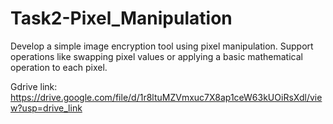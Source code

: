 # Task2-Pixel_Manipulation

Develop a simple image encryption tool using pixel manipulation. Support operations like swapping pixel values or applying a basic mathematical operation to each pixel.

Gdrive link: https://drive.google.com/file/d/1r8ltuMZVmxuc7X8ap1ceW63kUOiRsXdl/view?usp=drive_link
